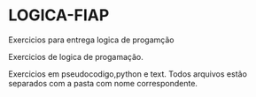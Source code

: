 # LOGICA-FIAP
Exercicios para entrega logica de progamção

Exercicios de logica de progamação.

Exercicios em pseudocodigo,python e text. Todos arquivos estão separados com a pasta com nome correspondente.
